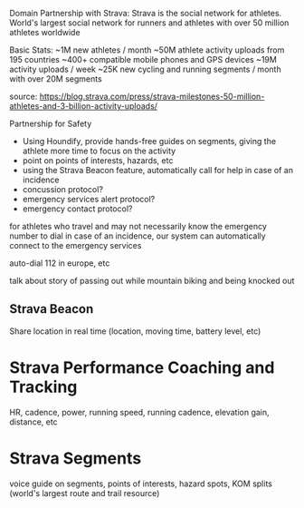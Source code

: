 Domain Partnership with Strava:
Strava is the social network for athletes. World's largest social network for runners and athletes with over 50 million athletes worldwide

Basic Stats:
~1M new athletes / month
~50M athlete activity uploads from 195 countries
~400+ compatible mobile phones and GPS devices
~19M activity uploads / week
~25K new cycling and running segments / month with over 20M segments

source: https://blog.strava.com/press/strava-milestones-50-million-athletes-and-3-billion-activity-uploads/

Partnership for Safety
- Using Houndify, provide hands-free guides on segments, giving the athlete more time to focus on the activity
- point on points of interests, hazards, etc
- using the Strava Beacon feature, automatically call for help in case of an incidence
- concussion protocol?
- emergency services alert protocol?
- emergency contact protocol?

for athletes who travel and may not necessarily know the emergency number to dial in case of an incidence, our system can automatically connect to the emergency services

auto-dial 112 in europe, etc

talk about story of passing out while mountain biking and being knocked out

## Strava Beacon
Share location in real time (location, moving time, battery level, etc)

# Strava Performance Coaching and Tracking
HR, cadence, power, running speed, running cadence, elevation gain, distance, etc

# Strava Segments
voice guide on segments, points of interests, hazard spots, KOM splits
(world's largest route and trail resource)
